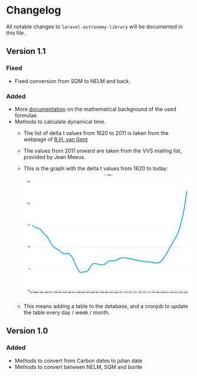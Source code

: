 # Changelog

All notable changes to `laravel-astronomy-library` will be documented in this file.

## Version 1.1

### Fixed

- Fixed conversion from SQM to NELM and back.

### Added

- More [documentation](docs/docs.md) on the mathematical background of the used formulae.
- Methods to calculate dynamical time.
  - The list of delta t values from 1620 to 2011 is taken from the webpage of [R.H. van Gent](https://www.staff.science.uu.nl/~gent0113/deltat/deltat.htm)
  - The values from 2011 onward are taken from the VVS mailing list, provided by Jean Meeus.
  - This is the graph with the delta t values from 1620 to today:
![Delta t values](docs/deltat.png "Delta t values")

  - This means adding a table to the database, and a cronjob to update the table every day / week / month.

## Version 1.0

### Added

- Methods to convert from Carbon dates to julian date
- Methods to convert between NELM, SQM and bortle
